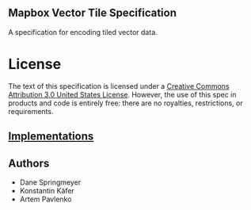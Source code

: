 ## Mapbox Vector Tile Specification

A specification for encoding tiled vector data.

# License

The text of this specification is licensed under a
[Creative Commons Attribution 3.0 United States License](http://creativecommons.org/licenses/by/3.0/us/).
However, the use of this spec in products and code is entirely free:
there are no royalties, restrictions, or requirements.

## [Implementations](https://github.com/mapbox/vector-tile-spec/wiki/Implementations)

## Authors

* Dane Springmeyer
* Konstantin Käfer
* Artem Pavlenko
